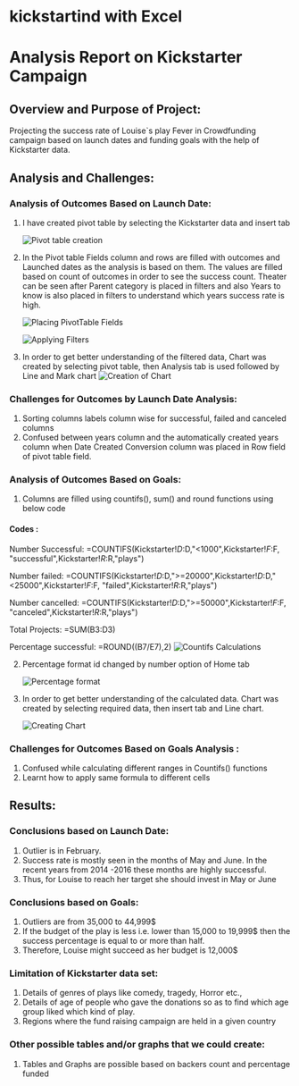 # kickstartind with Excel

# Analysis Report on Kickstarter Campaign 

## Overview and Purpose of Project:

Projecting the success rate of Louise`s play Fever in Crowdfunding campaign based on launch dates and funding goals with the help of Kickstarter data. 


## Analysis and Challenges:

### Analysis of Outcomes Based on Launch Date:

1. I have created pivot table by selecting the Kickstarter data and insert tab

	![Pivot table creation](https://github.com/maddalisushmitha/kickstarter-analysis/blob/main/images_for_readme/Analysis%20through%20Launched%20dates_1.png)

2. In the Pivot table Fields column and rows are filled with outcomes and Launched dates as the analysis is based on them. The values are filled based on  count of outcomes in order  to see the success count. Theater can be seen after Parent category is placed in filters and also Years to know is also placed in filters to understand which years success rate is high.

	![Placing PivotTable Fields](https://github.com/maddalisushmitha/kickstarter-analysis/blob/main/images_for_readme/Analysis%20through%20Launched%20dates_2.png)
 
	![Applying Filters](https://github.com/maddalisushmitha/kickstarter-analysis/blob/main/images_for_readme/Analysis%20through%20Launched%20dates_3.png)
  
3. In order to get better understanding of the filtered data, Chart was created by selecting pivot table, then Analysis tab is used followed by Line and Mark chart
	![Creation of Chart](https://github.com/maddalisushmitha/kickstarter-analysis/blob/main/images_for_readme/Analysis%20through%20Launched%20dates_4.png)


### Challenges for Outcomes by Launch Date Analysis:

1. Sorting columns labels column wise for successful, failed and canceled columns
2. Confused between years column and the automatically created years column when Date Created Conversion column was placed in Row field of pivot table field.

### Analysis of Outcomes Based on Goals:
1. Columns are filled using countifs(), sum() and round functions using below code

#### Codes :
	
Number Successful:
	=COUNTIFS(Kickstarter!$D:$D,"<1000",Kickstarter!$F:$F, "successful",Kickstarter!$R:$R,"plays")
	
Number failed:
	=COUNTIFS(Kickstarter!$D:$D,">=20000",Kickstarter!$D:$D,"<25000",Kickstarter!$F:$F, "failed",Kickstarter!$R:$R,"plays")
	
Number cancelled:
	=COUNTIFS(Kickstarter!$D:$D,">=50000",Kickstarter!$F:$F, "canceled",Kickstarter!$R:$R,"plays")
	
Total Projects:
	=SUM(B3:D3)
	
Percentage successful:
	=ROUND((B7/E7),2)
	![Countifs Calculations](https://github.com/maddalisushmitha/kickstarter-analysis/blob/main/images_for_readme/Analysis%20through%20Goals_1.png)

2. Percentage format id changed by number option of Home tab

	![Percentage format](https://github.com/maddalisushmitha/kickstarter-analysis/blob/main/images_for_readme/Analysis%20through%20Goals_2.png)

3. In order to get better understanding of the calculated data. Chart was created by selecting required data, then insert tab and Line chart.

	![Creating Chart](https://github.com/maddalisushmitha/kickstarter-analysis/blob/main/images_for_readme/Analysis%20through%20Goals_3.png)
	
### Challenges for Outcomes Based on Goals Analysis :
1. Confused while calculating different ranges in Countifs() functions 
2. Learnt how to apply same formula to different cells
	
## Results:
### Conclusions based on Launch Date:
1. Outlier is in February.
2. Success rate is mostly seen in the months of May and June. In the recent years from 2014 -2016 these months are highly successful. 
3. Thus, for Louise to reach her target she should invest in May or June 

### Conclusions based on Goals:
1. Outliers are from 35,000 to 44,999$
2. If the budget of the play is less i.e. lower than 15,000 to 19,999$ then the success percentage is equal to or more than half. 
3. Therefore, Louise might succeed as her budget is 12,000$

### Limitation of Kickstarter data set:
1. Details of genres of plays like comedy, tragedy, Horror etc.,
2. Details of age of people who gave the donations so as to find which age group liked which kind of play.
3. Regions where the fund raising campaign are held in a given country
	
### Other possible tables and/or graphs that we could create:
1. Tables and Graphs are possible based on backers count and percentage funded
